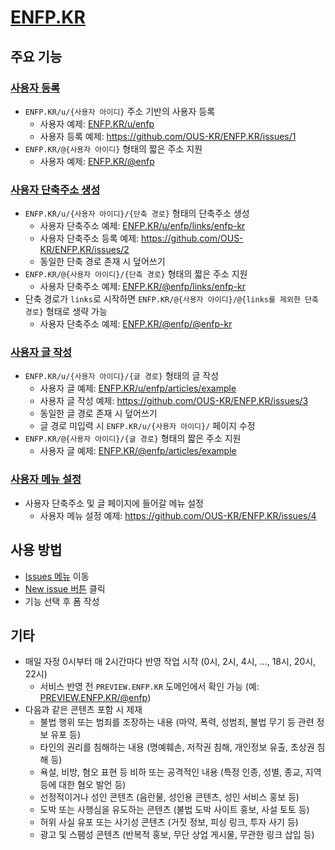 # [ENFP.KR](https://enfp.kr)

## 주요 기능

### [사용자 등록](https://github.com/OUS-KR/ENFP.KR/issues/new?template=01-user-register-by-issue.yml)

- `ENFP.KR/u/{사용자 아이디}` 주소 기반의 사용자 등록
  - 사용자 예제: [ENFP.KR/u/enfp](https://enfp.kr/u/enfp)
  - 사용자 등록 예제: https://github.com/OUS-KR/ENFP.KR/issues/1
- `ENFP.KR/@{사용자 아이디}` 형태의 짧은 주소 지원
  - 사용자 예제: [ENFP.KR/@enfp](https://enfp.kr/@enfp)

### [사용자 단축주소 생성](https://github.com/OUS-KR/ENFP.KR/issues/new?template=02-user-short-url-register-by-issue.yml)

- `ENFP.KR/u/{사용자 아이디}/{단축 경로}` 형태의 단축주소 생성
  - 사용자 단축주소 예제: [ENFP.KR/u/enfp/links/enfp-kr](https://enfp.kr/u/enfp/links/enfp-kr)
  - 사용자 단축주소 등록 예제: https://github.com/OUS-KR/ENFP.KR/issues/2
  - 동일한 단축 경로 존재 시 덮어쓰기
- `ENFP.KR/@{사용자 아이디}/{단축 경로}` 형태의 짧은 주소 지원
  - 사용자 단축주소 예제: [ENFP.KR/@enfp/links/enfp-kr](https://enfp.kr/@enfp/links/enfp-kr)
- 단축 경로가 `links`로 시작하면 `ENFP.KR/@{사용자 아이디}/@{links를 제외한 단축 경로}` 형태로 생략 가능
  - 사용자 단축주소 예제: [ENFP.KR/@enfp/@enfp-kr](https://enfp.kr/@enfp/@enfp-kr)

### [사용자 글 작성](https://github.com/OUS-KR/ENFP.KR/issues/new?template=03-user-article-writing-by-issue.yml)

- `ENFP.KR/u/{사용자 아이디}/{글 경로}` 형태의 글 작성
  - 사용자 글 예제: [ENFP.KR/u/enfp/articles/example](https://enfp.kr/u/enfp/articles/example)
  - 사용자 글 작성 예제: https://github.com/OUS-KR/ENFP.KR/issues/3
  - 동일한 글 경로 존재 시 덮어쓰기
  - 글 경로 미입력 시 `ENFP.KR/u/{사용자 아이디}/` 페이지 수정
- `ENFP.KR/@{사용자 아이디}/{글 경로}` 형태의 짧은 주소 지원
  - 사용자 글 예제: [ENFP.KR/@enfp/articles/example](https://enfp.kr/@enfp/articles/example)
 
### [사용자 메뉴 설정](https://github.com/OUS-KR/ENFP.KR/issues/new?template=04-user-menu-setting-by-issue.yml)

- 사용자 단축주소 및 글 페이지에 들어갈 메뉴 설정
  - 사용자 메뉴 설정 예제: https://github.com/OUS-KR/ENFP.KR/issues/4

## 사용 방법

- [Issues 메뉴](https://github.com/OUS-KR/ENFP.KR/issues) 이동
- [New issue 버튼](https://github.com/OUS-KR/ENFP.KR/issues/new/choose) 클릭
- 기능 선택 후 폼 작성

## 기타

- 매일 자정 0시부터 매 2시간마다 반영 작업 시작 (0시, 2시, 4시, ..., 18시, 20시, 22시)
  - 서비스 반영 전 `PREVIEW.ENFP.KR` 도메인에서 확인 가능 (예: [PREVIEW.ENFP.KR/@enfp](https://preview.enfp.kr/u/enfp))
- 다음과 같은 콘텐츠 포함 시 제재
  - 불법 행위 또는 범죄를 조장하는 내용 (마약, 폭력, 성범죄, 불법 무기 등 관련 정보 유포 등)
  - 타인의 권리를 침해하는 내용 (명예훼손, 저작권 침해, 개인정보 유출, 초상권 침해 등)
  - 욕설, 비방, 혐오 표현 등 비하 또는 공격적인 내용 (특정 인종, 성별, 종교, 지역 등에 대한 혐오 발언 등)
  - 선정적이거나 성인 콘텐츠 (음란물, 성인용 콘텐츠, 성인 서비스 홍보 등)
  - 도박 또는 사행심을 유도하는 콘텐츠 (불법 도박 사이트 홍보, 사설 토토 등)
  - 허위 사실 유포 또는 사기성 콘텐츠 (거짓 정보, 피싱 링크, 투자 사기 등)
  - 광고 및 스팸성 콘텐츠 (반복적 홍보, 무단 상업 게시물, 무관한 링크 삽입 등)
